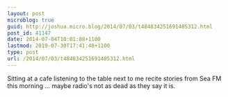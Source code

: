 ```yaml
---
layout: post
microblog: true
guid: http://joshua.micro.blog/2014/07/03/t484834251691405312.html
post_id: 41147
date: 2014-07-04T10:01:08+1100
lastmod: 2019-07-30T17:41:48+1100
type: post
url: /2014/07/03/t484834251691405312.html
---
```

Sitting at a cafe listening to the table next to me recite stories from Sea FM this morning ... maybe radio's not as dead as they say it is.
